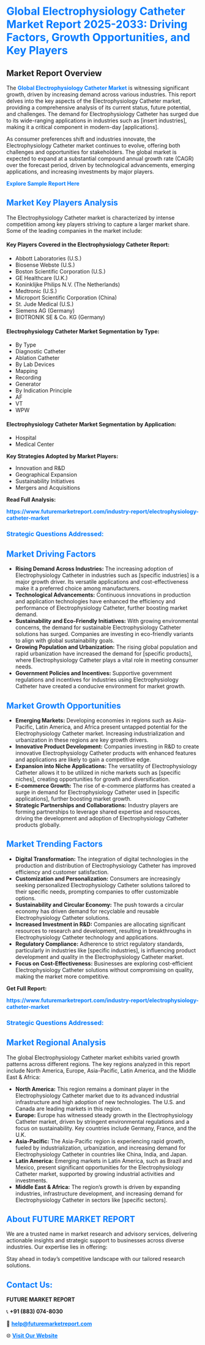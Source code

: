 <h1 style="color: #007BFF;">Global Electrophysiology Catheter Market Report 2025-2033: Driving Factors, Growth Opportunities, and Key Players</h1>

<section id="overview">
<h2>Market Report Overview</h2>
<p>The <a href="https://www.futuremarketreport.com/industry-report/electrophysiology-catheter-market" style="color: #007BFF; text-decoration: none;"><strong>Global Electrophysiology Catheter Market</strong></a> is witnessing significant growth, driven by increasing demand across various industries. This report delves into the key aspects of the Electrophysiology Catheter market, providing a comprehensive analysis of its current status, future potential, and challenges. The demand for Electrophysiology Catheter has surged due to its wide-ranging applications in industries such as [insert industries], making it a critical component in modern-day [applications].</p>
<p>As consumer preferences shift and industries innovate, the Electrophysiology Catheter market continues to evolve, offering both challenges and opportunities for stakeholders. The global market is expected to expand at a substantial compound annual growth rate (CAGR) over the forecast period, driven by technological advancements, emerging applications, and increasing investments by major players.</p>
</section>

<section id="overview">
<p><a href="https://www.futuremarketreport.com/request-sample/reportId=102800" style="color: #007BFF; text-decoration: none;"><strong>Explore Sample Report Here</strong></a></p>
</section>

<section id="key-players">
<h2 style="color: #007BFF;">Market Key Players Analysis</h2>
<p>The Electrophysiology Catheter market is characterized by intense competition among key players striving to capture a larger market share. Some of the leading companies in the market include:</p>
<h4>Key Players Covered in the Electrophysiology Catheter Report:</h4>
<ul><li>Abbott Laboratories (U.S.)</li><li>Biosense Webste (U.S.)</li><li>Boston Scientific Corporation (U.S.)</li><li>GE Healthcare (U.K.)</li><li>Koninklijke Philips N.V. (The Netherlands)</li><li>Medtronic (U.S.)</li><li>Microport Scientific Corporation (China)</li><li>St. Jude Medical (U.S.)</li><li>Siemens AG (Germany)</li><li>BIOTRONIK SE &amp; Co. KG (Germany)</li></ul>
<h4>Electrophysiology Catheter Market Segmentation by Type:</h4>
<ul><li>By Type</li><li>Diagnostic Catheter</li><li>Ablation Catheter</li><li>By Lab Devices</li><li>Mapping</li><li>Recording</li><li>Generator</li><li>By Indication Principle</li><li>AF</li><li>VT</li><li>WPW</li></ul>

<h4>Electrophysiology Catheter Market Segmentation by Application:</h4>
<ul><li>Hospital</li><li>Medical Center</li></ul>
<p><strong>Key Strategies Adopted by Market Players:</strong></p>
<ul>
<li>Innovation and R&D</li>
<li>Geographical Expansion</li>
<li>Sustainability Initiatives</li>
<li>Mergers and Acquisitions</li>
</ul>
</section>

<section>
<p><strong>Read Full Analysis: </strong></p><a href="https://www.futuremarketreport.com/industry-report/electrophysiology-catheter-market" style="color: #007BFF; text-decoration: none;"><strong>https://www.futuremarketreport.com/industry-report/electrophysiology-catheter-market</strong></a>
<h3 style="color: #007BFF;">Strategic Questions Addressed:</h3>
</section>

<section id="driving-factors">
<h2 style="color: #007BFF;">Market Driving Factors</h2>
<ul>
<li><strong>Rising Demand Across Industries:</strong> The increasing adoption of Electrophysiology Catheter in industries such as [specific industries] is a major growth driver. Its versatile applications and cost-effectiveness make it a preferred choice among manufacturers.</li>
<li><strong>Technological Advancements:</strong> Continuous innovations in production and application technologies have enhanced the efficiency and performance of Electrophysiology Catheter, further boosting market demand.</li>
<li><strong>Sustainability and Eco-Friendly Initiatives:</strong> With growing environmental concerns, the demand for sustainable Electrophysiology Catheter solutions has surged. Companies are investing in eco-friendly variants to align with global sustainability goals.</li>
<li><strong>Growing Population and Urbanization:</strong> The rising global population and rapid urbanization have increased the demand for [specific products], where Electrophysiology Catheter plays a vital role in meeting consumer needs.</li>
<li><strong>Government Policies and Incentives:</strong> Supportive government regulations and incentives for industries using Electrophysiology Catheter have created a conducive environment for market growth.</li>
</ul>
</section>

<section id="growth-opportunities">
<h2 style="color: #007BFF;">Market Growth Opportunities</h2>
<ul>
<li><strong>Emerging Markets:</strong> Developing economies in regions such as Asia-Pacific, Latin America, and Africa present untapped potential for the Electrophysiology Catheter market. Increasing industrialization and urbanization in these regions are key growth drivers.</li>
<li><strong>Innovative Product Development:</strong> Companies investing in R&D to create innovative Electrophysiology Catheter products with enhanced features and applications are likely to gain a competitive edge.</li>
<li><strong>Expansion into Niche Applications:</strong> The versatility of Electrophysiology Catheter allows it to be utilized in niche markets such as [specific niches], creating opportunities for growth and diversification.</li>
<li><strong>E-commerce Growth:</strong> The rise of e-commerce platforms has created a surge in demand for Electrophysiology Catheter used in [specific applications], further boosting market growth.</li>
<li><strong>Strategic Partnerships and Collaborations:</strong> Industry players are forming partnerships to leverage shared expertise and resources, driving the development and adoption of Electrophysiology Catheter products globally.</li>
</ul>
</section>

<section id="trending-factors">
<h2 style="color: #007BFF;">Market Trending Factors</h2>
<ul>
<li><strong>Digital Transformation:</strong> The integration of digital technologies in the production and distribution of Electrophysiology Catheter has improved efficiency and customer satisfaction.</li>
<li><strong>Customization and Personalization:</strong> Consumers are increasingly seeking personalized Electrophysiology Catheter solutions tailored to their specific needs, prompting companies to offer customizable options.</li>
<li><strong>Sustainability and Circular Economy:</strong> The push towards a circular economy has driven demand for recyclable and reusable Electrophysiology Catheter solutions.</li>
<li><strong>Increased Investment in R&D:</strong> Companies are allocating significant resources to research and development, resulting in breakthroughs in Electrophysiology Catheter technology and applications.</li>
<li><strong>Regulatory Compliance:</strong> Adherence to strict regulatory standards, particularly in industries like [specific industries], is influencing product development and quality in the Electrophysiology Catheter market.</li>
<li><strong>Focus on Cost-Effectiveness:</strong> Businesses are exploring cost-efficient Electrophysiology Catheter solutions without compromising on quality, making the market more competitive.</li>
</ul>
</section>

<section>
<p><strong>Get Full Report: </strong></p><a href="https://www.futuremarketreport.com/industry-report/electrophysiology-catheter-market" style="color: #007BFF; text-decoration: none;"><strong>https://www.futuremarketreport.com/industry-report/electrophysiology-catheter-market</strong></a>
<h3 style="color: #007BFF;">Strategic Questions Addressed:</h3>
</section>


<section id="regional-analysis">
<h2 style="color: #007BFF;">Market Regional Analysis</h2>
<p>The global Electrophysiology Catheter market exhibits varied growth patterns across different regions. The key regions analyzed in this report include North America, Europe, Asia-Pacific, Latin America, and the Middle East & Africa:</p>
<ul>
<li><strong>North America:</strong> This region remains a dominant player in the Electrophysiology Catheter market due to its advanced industrial infrastructure and high adoption of new technologies. The U.S. and Canada are leading markets in this region.</li>
<li><strong>Europe:</strong> Europe has witnessed steady growth in the Electrophysiology Catheter market, driven by stringent environmental regulations and a focus on sustainability. Key countries include Germany, France, and the U.K.</li>
<li><strong>Asia-Pacific:</strong> The Asia-Pacific region is experiencing rapid growth, fueled by industrialization, urbanization, and increasing demand for Electrophysiology Catheter in countries like China, India, and Japan.</li>
<li><strong>Latin America:</strong> Emerging markets in Latin America, such as Brazil and Mexico, present significant opportunities for the Electrophysiology Catheter market, supported by growing industrial activities and investments.</li>
<li><strong>Middle East & Africa:</strong> The region’s growth is driven by expanding industries, infrastructure development, and increasing demand for Electrophysiology Catheter in sectors like [specific sectors].</li>
</ul>
</section>

<footer>
<h2 style="color: #007BFF;">About FUTURE MARKET REPORT</h2>
<p>We are a trusted name in market research and advisory services, delivering actionable insights and strategic support to businesses across diverse industries. Our expertise lies in offering:</p>

<p>Stay ahead in today’s competitive landscape with our tailored research solutions.</p>

<h2 style="color: #007BFF;">Contact Us:</h2>
<p><strong>FUTURE MARKET REPORT</strong></p>
<p>📞 <strong>+91 (883) 074-8030</strong></p>
<p>📧 <strong><a href="mailto:help@futuremarketreport.com" style="color: #007BFF;">help@futuremarketreport.com</a></strong></p>
<p>🌐 <strong><a href="https://www.futuremarketreport.com/" style="color: #007BFF;">Visit Our Website</a></strong></p>
</footer>